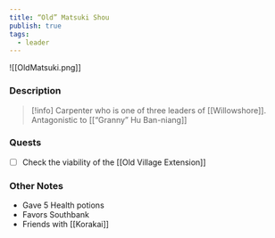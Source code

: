 ```yaml
---
title: “Old” Matsuki Shou
publish: true
tags:
  - leader
---
```


![[OldMatsuki.png]]
### Description
> [!info] Carpenter who is one of three leaders of [[Willowshore]]. Antagonistic to [[“Granny” Hu Ban-niang]]
### Quests
- [ ] Check the viability of the [[Old Village Extension]]
### Other Notes
- Gave 5 Health potions
- Favors Southbank
- Friends with [[Korakai]]
